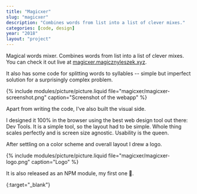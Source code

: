 ```yaml
---
title: "Magicxer"
slug: "magicxer"
description: "Combines words from list into a list of clever mixes."
categories: [code, design]
year: "2018"
layout: "project"
---
```


Magical words mixer. Combines words from list into a list of clever mixes. You can check it out live at [magicxer.magicznyleszek.xyz][magicxer].

It also has some code for splitting words to syllables -- simple but imperfect solution for a surprisingly complex problem.

{% include modules/picture/picture.liquid file="magicxer/magicxer-screenshot.png" caption="Screenshot of the webapp" %}

Apart from writing the code, I've also built the visual side.

I designed it 100% in the browser using the best web design tool out there: Dev Tools. It is a simple tool, so the layout had to be simple. Whole thing scales perfectly and is screen size agnostic. Usability is the queen.

After settling on a color scheme and overall layout I drew a logo.

{% include modules/picture/picture.liquid file="magicxer/magicxer-logo.png" caption="Logo" %}

It is also released as an NPM module, my first one 🤘.

[magicxer]: http://magicxer.magicznyleszek.xyz
{:target="_blank"}

